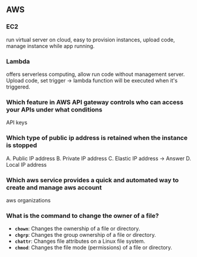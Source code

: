 ## AWS

### EC2

run virtual server on cloud, easy to provision instances, upload code, manage instance while app running.

### Lambda

offers serverless computing, allow run code without management server. Upload code, set trigger -> lambda function will be executed when it's triggered.

### Which feature in AWS API gateway controls who can access your APIs under what conditions

API keys

### Which type of public ip address is retained when the instance is stopped

A. Public IP address
B. Private IP address
C. Elastic IP address -> Answer
D. Local IP address

### Which aws service provides a quick and automated way to create and manage aws account

aws organizations

### What is the command to change the owner of a file?

- **`chown`**: Changes the ownership of a file or directory.
- **`chgrp`**: Changes the group ownership of a file or directory.
- **`chattr`**: Changes file attributes on a Linux file system.
- **`chmod`**: Changes the file mode (permissions) of a file or directory.

